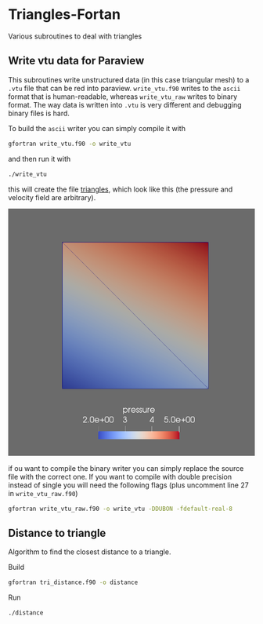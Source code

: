 # Triangles-Fortan
Various subroutines to deal with triangles

## Write vtu data for Paraview

This subroutines write unstructured data (in this case triangular mesh) to a `.vtu` file that can be red into paraview. `write_vtu.f90` writes to the `ascii` format that is human-readable, whereas `write_vtu_raw` writes to binary format. The way data is written into `.vtu` is very different and debugging binary files is hard.

To build the `ascii` writer you can simply compile it with
```bash
gfortran write_vtu.f90 -o write_vtu
```
and then run it with
```bash
./write_vtu
```
this will create the file [triangles](triangles.vtu), which look like this (the pressure and velocity field are arbitrary).

![triangles](triangle.png)

if ou want to compile the binary writer you can simply replace the source file with the correct one. If you want to compile with double precision instead of single you will need the following flags (plus uncomment line 27 in `write_vtu_raw.f90`)
```bash
gfortran write_vtu_raw.f90 -o write_vtu -DDUBON -fdefault-real-8
```

## Distance to triangle

Algorithm to find the closest distance to a triangle.

Build
```bash
gfortran tri_distance.f90 -o distance
```
Run
```bash
./distance
```
